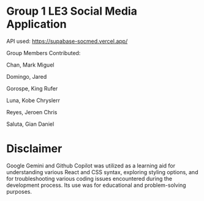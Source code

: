 # Group 1 LE3 Social Media Application

API used: https://supabase-socmed.vercel.app/

Group Members Contributed:

Chan, Mark Miguel

Domingo, Jared

Gorospe, King Rufer

Luna, Kobe Chryslerr

Reyes, Jeroen Chris

Saluta, Gian Daniel


# Disclaimer

Google Gemini and Github Copilot was utilized as a learning aid for understanding various React and CSS syntax, exploring styling options, and for troubleshooting various coding issues encountered during the development process. Its use was for educational and problem-solving purposes.
